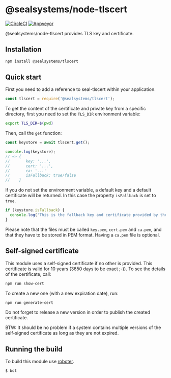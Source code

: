 # @sealsystems/node-tlscert

[![CircleCI](https://circleci.com/gh/sealsystems/seal-tlscert.svg?style=svg)](https://circleci.com/gh/sealsystems/seal-tlscert)
[![Appveyor](https://ci.appveyor.com/api/projects/status/dppvysvpsac398h0?svg=true)](https://ci.appveyor.com/project/Plossys/seal-tlscert)

@sealsystems/node-tlscert provides TLS key and certificate.

## Installation

```bash
npm install @sealsystems/tlscert
```

## Quick start

First you need to add a reference to seal-tlscert within your application.

```javascript
const tlscert = require('@sealsystems/tlscert');
```

To get the content of the certificate and private key from a specific directory, first you need to set the `TLS_DIR` environment variable:

```bash
export TLS_DIR=$(pwd)
```

Then, call the `get` function:

```javascript
const keystore = await tlscert.get();

console.log(keystore);
// => {
//       key: '...',
//       cert: '...',
//       ca: '...'
//       isFallback: true/false
//    }
```

If you do not set the environment variable, a default key and a default certificate will be returned. In this case the property `isFallback` is set to `true`.

```javascript
if (keystore.isFallback) {
  console.log('This is the fallback key and certificate provided by the module.');
}
```

Please note that the files must be called `key.pem`, `cert.pem` and `ca.pem`, and that they have to be stored in PEM format. Having a `ca.pem` file is optional.

## Self-signed certificate

This module uses a self-signed certificate if no other is provided. This certificate is valid for 10 years (3650 days to be exact ;-)). To see the details of the certificate, call:

```bash
npm run show-cert
```

To create a new one (with a new expiration date), run:

```bash
npm run generate-cert
```

Do not forget to release a new version in order to publish the created certificate.

BTW: It should be no problem if a system contains multiple versions of the self-signed certificate as long as they are not expired.

## Running the build

To build this module use [roboter](https://www.npmjs.com/package/roboter).

```bash
$ bot
```

